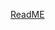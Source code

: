 [ReadME](https://raw.githubusercontent.com/mendixlabs/app-services-components/main/packages/web-widgets/collapsible-header-widget/README.md ':include')
